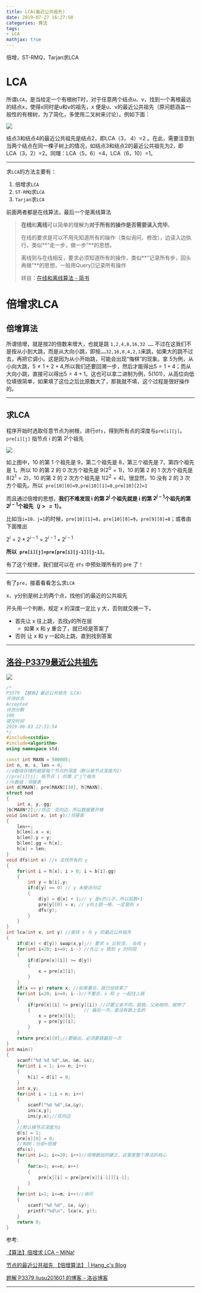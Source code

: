 ```yaml
---
title: LCA(最近公共祖先)
date: 2019-07-27 16:27:50
categories: 算法
tags:
- LCA
mathjax: true
---
```


倍增，ST-RMQ，Tarjan求LCA

<!-- more -->

# LCA

所谓`LCA`，是当给定一个有根树T时，对于任意两个结点u、v，找到一个离根最远的结点x，使得x同时是u和v的祖先，x 便是u、v的最近公共祖先（原问题涵盖一般性的有根树，为了简化，多使用二叉树来讨论）。例如下面：

![](LCA(最近公共祖先)/1.jpg)

结点3和结点4的最近公共祖先是结点2，即LCA（3， 4）=2 。在此，需要注意到当两个结点在同一棵子树上的情况，如结点3和结点2的最近公共祖先为2，即 LCA（3，2）=2。同理：LCA（5，6）=4，LCA（6，10）=1。

---

求`LCA`的方法主要有：

1. 倍增求`LCA`
2. `ST-RMQ`求`LCA`
3. `Tarjan`求`LCA`

前面两者都是在线算法，最后一个是离线算法

> **在线**和**离线**可以简单的理解为**对于所有的操作是否需要读入完毕**。
>
> 在线的要求是可以不用先知道所有的操作（类似询问、修改），边读入边执行，类似**“走一步，做一步”**的思想。
>
> 离线则与在线相反，要求必须知道所有的操作，类似**"记录所有步，回头再做”**的思想，一般用Query[]记录所有操作
>
> 转自：[在线和离线算法 - 简书](https://www.jianshu.com/p/2f21f9d125df)

# 倍增求LCA

## 倍增算法

所谓倍增，就是按2的倍数来增大，也就是跳 `1,2,4,8,16,32 ……` 不过在这我们不是按从小到大跳，而是从大向小跳，即按`……32,16,8,4,2,1`来跳，如果大的跳不过去，再把它调小。这是因为从小开始跳，可能会出现“悔棋”的现象。拿 5为例，从小向大跳，$5≠1+2+4$,所以我们还要回溯一步，然后才能得出$5=1+4$；而从大向小跳，直接可以得出$5=4+1$。这也可以拿二进制为例，5(101)，从高位向低位填很简单，如果填了这位之后比原数大了，那我就不填，这个过程是很好操作的。

---

## 求LCA

程序开始时选取任意节点为树根，进行`dfs`，得到所有点的深度与`pre[i][j]`。`pre[i][j]` 指节点 i 的第 $2^j$个祖先

![](LCA(最近公共祖先)/1.jpg)

如上图中，10 的第 1 个祖先是 9，第二个祖先是 8，第三个祖先是 7，第四个祖先是 1。所以 10 的第 2 的 0 次方个祖先是 9($2^0=1$)，10 的第 2 的 1 次方个祖先是 8($2^1=2$)，10 的第 2 的 2 次方个祖先是 1($2^2=4$)。很显然，10 没有 2 的 3 次方个祖先。所以` pre[10][0]=9,pre[10][1]=8,pre[10][2]=1`

而且通过倍增的思想，**我们不难发现 i 的第 $2^j$ 个祖先就是 i 的第 $2^{j-1}$个祖先的第 $2^{j-1}$个祖先（$j>=1$）。**

比如当`i=10，j=1`的时候，`pre[10][1]=8`，`pre[10][0]=9`，`pre[9][0]=8`；或者由下面推出

$2^i = 2*2^{i-1} = 2^{i-1} + 2^{i-1}$

**所以` pre[i][j]=pre[pre[i][j-1]][j-1]`**。

有了这个规律，我们就可以在 `dfs` 中预处理所有的 pre 了！

---

有了`pre`，接着看看怎么求`LCA`

x、y分别是树上的两个点，找他们的最近的公共祖先

开头用一个判断，规定 x 的深度一定比 y 大，否则就交换一下。

- 首先让 x 往上跳，去找y的所在层
  - 如果 x 和 y 重合了，就已经是答案了
- 否则 让 x 和 y 一起向上跳，直到找到答案

---

## [洛谷-P3379最近公共祖先](https://www.luogu.org/problem/P3379)

![](LCA(最近公共祖先)/2.png)

```c++
/*
P3379 【模板】最近公共祖先（LCA）
评测状态
Accepted
评测分数
100
提交时间
2019-08-03 22:31:54
*/
#include<cstdio>
#include<algorithm>
using namespace std;

const int MAXN = 500005;
int n, m, s, len = 0;
//d数组存储的就是每个节点的深度（默认根节点深度为1）
//pre[i][j]: 指节点 i 的第 2^j个祖先
//h数组：邻接表
int d[MAXN], pre[MAXN][30], h[MAXN];
struct nod
{
    int x, y, gg;
}b[MAXN*2];//存边：双向边，所以数据要开够
void ins(int x, int y)//邻接表
{
    len++;
    b[len].x = x;
    b[len].y = y;
    b[len].gg = h[x];
    h[x] = len;
}
void dfs(int x) //x 去找所有的 y
{
    for(int i = h[x]; i > 0; i = b[i].gg)
    {
        int y = b[i].y;
        if(d[y] == 0) // y 未被访问过
        {
            d[y] = d[x] + 1;// y 是x的儿子，所以层数+1
            pre[y][0] = x; // y向上跳一格，一定是到 x
            dfs(y);
        }
    }
}
int lca(int x, int y) //查找 x 与 y 的最近公共祖先
{
    if(d[x] < d[y]) swap(x,y);// 要求 x 比较深， 去找 y
    for(int i=20; i>=0; i--) //先让 x 跳到 y 的同层
    {
        if(d[pre[x][i]] >= d[y])
        {
            x = pre[x][i];
        }
    }
    if(x == y) return x; //如果重合，就已经结束了
    for(int i=20; i>=0; i--)//不重合，x 和 y 一起往上跳
    {
        if(pre[x][i] != pre[y][i]) //只要父亲不同，就跳，父亲相同，就停了
        {                    // 最后一次，是没有跳上去的
            x = pre[x][i];
            y = pre[y][i];
        }
    }
    return pre[x][0];//要输出，必须要跳最后一次
}
int main()
{
    scanf("%d %d %d",&n, &m, &s);
    for(int i = 1; i<= n; i++)
    {
        h[i] = d[i] = 0;
    }
    int x,y;
    for(int i = 1;i < n; i++)
    {
        scanf("%d %d",&x,&y);
        ins(x,y);
        ins(y,x);//双向边
    }
    //默认根节点深度为1
    d[s] = 1;
    pre[s][0] = 0;
    //构树：分层+倍增
    dfs(s);
    for(int i=1; i<=20; i++)//倍增数组的建立，这里是整个算法的核心
    {
        for(x=1; x<=n; x++)
        {
            pre[x][i] = pre[pre[x][i-1]][i-1];
        }
    }
    for(int i=1; i<=m; i++)//询问
    {
        scanf("%d %d", &x, &y);
        printf("%d\n", lca(x, y));
    }
    return 0;
}
```

参考:

[【算法】倍增求 LCA – MiNa!](https://www.mina.moe/archives/401)

[节点的最近公共祖先 【倍增算法】 | Hang_c's Blog](https://hangcc.cn/2018/11/12/计蒜客-节点最近的公共祖先/)

[题解 P3379 liusu201601 的博客 - 洛谷博客](https://www.luogu.org/blog/cccx2016/solution-p3379)

---

